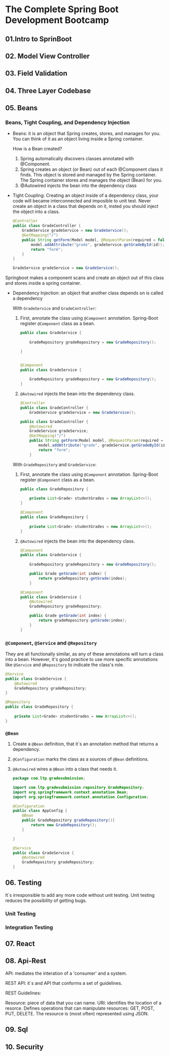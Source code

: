 # The Complete Spring Boot Development Bootcamp

## 01.Intro to SprinBoot
## 02. Model View Controller
## 03. Field Validation
## 04. Three Layer Codebase
## 05. Beans

### Beans, Tight Coupling, and Dependency Injection

* Beans: it is an object that Spring creates, stores, and manages for you. You can think of it as an object living inside a Spring container.

    How is a Bean created?
    1. Spring automatically discovers classes annotated with @Component.
    2. Spring creates an object (or Bean) out of each @Component class it finds. This object is stored and managed by the Spring container. The Spring container stores and manages the object (Bean) for you.
    3. @Autowired injects the bean into the dependency class

* Tight Coupling: Creating an object inside of a dependency class, your code will became interconnected and imposible to unit test. Never create an object in a class that depends on it, insted you should inject the object into a class. 

    ```java
    @Controller
    public class GradeController {
        GradeService gradeService = new GradeService();
        @GetMapping("/")
        public String getForm(Model model, @RequestParam(required = false) String id) {
            model.addAttribute("grade", gradeService.getGradeById(id));
            return "form";
        }
    }
    ```

    ```java
    GradeService gradeService = new GradeService();
    ```


Springboot makes a component scans and create an object out of this class and stores inside a spring container.

* Dependency Injection: an object that another class depends on is called a dependency

    With `GradeService` and `GradeController`:

    1. First, annotate the class using `@Component` annotation. Spring-Boot register `@Component` class as a bean.
        ```java
        public class GradeService {
            
            GradeRepository gradeRepository = new GradeRepository();

        }
        ```
        ```java

        @Component
        public class GradeService {
            
            GradeRepository gradeRepository = new GradeRepository();
        }

        ``` 
    2. `@Autowired` injects the bean into the dependency class.


        ```java
        @Controller
        public class GradeController {
            GradeService gradeService = new GradeService();
        ```

        ```java
        public class GradeController {
            @Autowired
            GradeService gradeService;
            @GetMapping("/")
            public String getForm(Model model, @RequestParam(required = false) String id) {
                model.addAttribute("grade", gradeService.getGradeById(id));
                return "form";
            }
        ```

    With `GradeRepository` and `GradeService`:
    1. First, annotate the class using `@Component` annotation. Spring-Boot register `@Component` class as a bean.
        ```java
        public class GradeRepository {
            
            private List<Grade> studentGrades = new ArrayList<>();
        }
        ```
        ```java
        @Component
        public class GradeRepository {
            
            private List<Grade> studentGrades = new ArrayList<>();
        }
        ```
    
    2. `@Autowired` injects the bean into the dependency class.

        ```java
        @Component
        public class GradeService {
            
            GradeRepository gradeRepository = new GradeRepository();

            public Grade getGrade(int index) {
                return gradeRepository.getGrade(index);
            }
        ```

        ```java
        @Component
        public class GradeService {
            @Autowired
            GradeRepository gradeRepository;

            public Grade getGrade(int index) {
                return gradeRepository.getGrade(index);
            }
        }
        ```
### `@Component`, `@Service` and `@Repository`

They are all functionally similar, as any of these annotations will turn a class into a bean.  However, it's good practice to use more specific annotations like `@Service` and `@Repository` to indicate the class's role.

```java
@Service
public class GradeService {
    @Autowired
    GradeRepository gradeRepository;
}
```

```java
@Repository
public class GradeRepository {
    
    private List<Grade> studentGrades = new ArrayList<>();
}
```
### `@Bean`

1. Create a `@Bean` definition, that it´s an annotation method that returns a dependency.
2. `@Configuration` marks the class as a sources of `@Bean` definitions.
3. `@Autowired` wires a `@Bean` into a class that needs it.

    ```java
    package com.ltp.gradesubmission;

    import com.ltp.gradesubmission.repository.GradeRepository;
    import org.springframework.context.annotation.Bean;
    import org.springframework.context.annotation.Configuration;

    @Configuration
    public class AppConfig {
        @Bean
        public GradeRepository gradeRepository(){
            return new GradeRepository();
        }

    }

    ```

    ```java
    @Service
    public class GradeService {
        @Autowired
        GradeRepository gradeRepository;
    }
    ```
## 06. Testing

It´s irresponsible to add any more code without unit testing.
Unit testing reduces the possibility of getting bugs.

### Unit Testing

### Integration Testing

## 07. React

## 08. Api-Rest

API: mediates the interation of a 'consumer' and a system. 

REST API: it´s and API that conforms a set of guidelines.

REST Guidelines:

Resource: piece of data that you can name.
URI: identifies the location of a resorce.
Defines operations that can manipulate resources: GET, POST, PUT, DELETE.
The resource is (most often) represented using JSON.

## 09. Sql

## 10. Security

